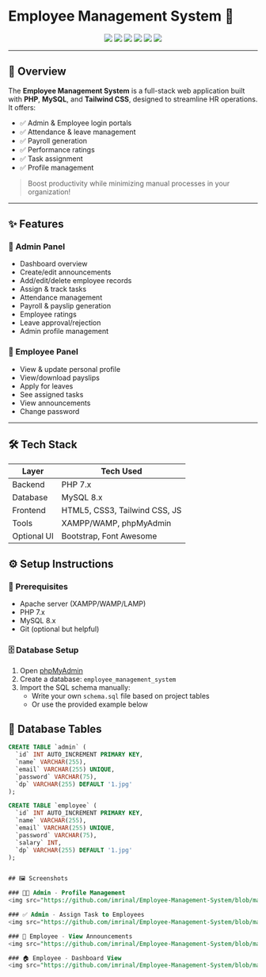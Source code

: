 # Employee Management System 🏢

<p align="center">
  <img src="https://img.shields.io/badge/PHP-7.x%2B-blue.svg?style=for-the-badge&logo=php" />
  <img src="https://img.shields.io/badge/MySQL-8.0%2B-blue.svg?style=for-the-badge&logo=mysql" />
  <img src="https://img.shields.io/badge/HTML5-E34F26?style=for-the-badge&logo=html5&logoColor=white" />
  <img src="https://img.shields.io/badge/CSS3-1572B6?style=for-the-badge&logo=css3&logoColor=white" />
  <img src="https://img.shields.io/badge/Tailwind_CSS-38B2AC?style=for-the-badge&logo=tailwind-css&logoColor=white" />
  <img src="https://img.shields.io/badge/JavaScript-F7DF1E?style=for-the-badge&logo=javascript&logoColor=black" />
</p>

---

## 🚀 Overview

The **Employee Management System** is a full-stack web application built with **PHP**, **MySQL**, and **Tailwind CSS**, designed to streamline HR operations. It offers:

- ✅ Admin & Employee login portals
- ✅ Attendance & leave management
- ✅ Payroll generation
- ✅ Performance ratings
- ✅ Task assignment
- ✅ Profile management

> Boost productivity while minimizing manual processes in your organization!

---

## ✨ Features

### 👑 Admin Panel

- Dashboard overview
- Create/edit announcements
- Add/edit/delete employee records
- Assign & track tasks
- Attendance management
- Payroll & payslip generation
- Employee ratings
- Leave approval/rejection
- Admin profile management

### 👤 Employee Panel

- View & update personal profile
- View/download payslips
- Apply for leaves
- See assigned tasks
- View announcements
- Change password

---

## 🛠 Tech Stack

| Layer       | Tech Used                     |
| ----------- | ----------------------------- |
| Backend     | PHP 7.x                       |
| Database    | MySQL 8.x                     |
| Frontend    | HTML5, CSS3, Tailwind CSS, JS |
| Tools       | XAMPP/WAMP, phpMyAdmin        |
| Optional UI | Bootstrap, Font Awesome       |

## ⚙️ Setup Instructions

### 🔧 Prerequisites

- Apache server (XAMPP/WAMP/LAMP)
- PHP 7.x
- MySQL 8.x
- Git (optional but helpful)

### 🗄️ Database Setup

1. Open [phpMyAdmin](http://localhost/phpmyadmin/)
2. Create a database: `employee_management_system`
3. Import the SQL schema manually:
   - Write your own `schema.sql` file based on project tables
   - Or use the provided example below

## 🧱 Database Tables

```sql
CREATE TABLE `admin` (
  `id` INT AUTO_INCREMENT PRIMARY KEY,
  `name` VARCHAR(255),
  `email` VARCHAR(255) UNIQUE,
  `password` VARCHAR(75),
  `dp` VARCHAR(255) DEFAULT '1.jpg'
);

CREATE TABLE `employee` (
  `id` INT AUTO_INCREMENT PRIMARY KEY,
  `name` VARCHAR(255),
  `email` VARCHAR(255) UNIQUE,
  `password` VARCHAR(75),
  `salary` INT,
  `dp` VARCHAR(255) DEFAULT '1.jpg'
);


## 🖼️ Screenshots

### 🧑‍💼 Admin - Profile Management
<img src="https://github.com/imrinal/Employee-Management-System/blob/main/docs/admin-profile.png?raw=true" width="700"/>

### ✅ Admin - Assign Task to Employees
<img src="https://github.com/imrinal/Employee-Management-System/blob/main/docs/admin-assign-task.png?raw=true" width="700"/>

### 📢 Employee - View Announcements
<img src="https://github.com/imrinal/Employee-Management-System/blob/main/docs/employee-announcement.png?raw=true" width="700"/>

### 🏠 Employee - Dashboard View
<img src="https://github.com/imrinal/Employee-Management-System/blob/main/docs/employee-dashboard.png?raw=true" width="700"/>
```
